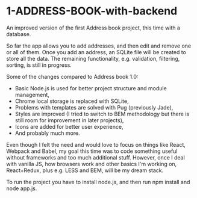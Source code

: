 # 1-ADDRESS-BOOK-with-backend

An improved version of the first Address book project, this time with a database.

So far the app allows you to add addresses, and then edit and remove one or all of them. Once you add an address, an SQLite file will be created to store all the data. The remaining functionality, e.g. validation, filtering, sorting, is still in progress.

Some of the changes compared to Address book 1.0:
- Basic Node.js is used for better project structure and module management,
- Chrome local storage is replaced with SQLite,
- Problems with templates are solved with Pug (previously Jade),
- Styles are improved (I tried to switch to BEM methodology but there is still room for improvement in later projects),
- Icons are added for better user experience,
- And probably much more.

Even though I felt the need and would love to focus on things like React, Webpack and Babel, my goal this time was to code something useful without frameworks and too much additional stuff. However, once I deal with vanilla JS, how browsers work and other basics I'm working on, React+Redux, plus e.g. LESS and BEM, will be my dream stack.

To run the project you have to install node.js, and then run npm install and node app.js.
